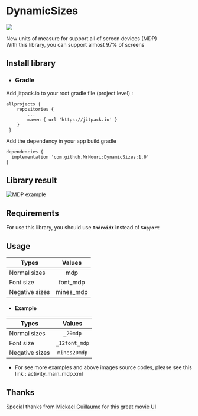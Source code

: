 # DynamicSizes

[![](https://jitpack.io/v/MrNouri/DynamicSizes.svg)](https://jitpack.io/#MrNouri/DynamicSizes)

New units of measure for support all of screen devices (MDP)<br>
With this library, you can support almost 97% of screens

## Install library
* ### Gradle
Add jitpack.io to your root gradle file (project level) :
```
allprojects {
 	repositories {
 		...
 		maven { url 'https://jitpack.io' }
 	}
 }
 ```
 Add the dependency in your app build.gradle
 ```
dependencies {
   implementation 'com.github.MrNouri:DynamicSizes:1.0'
}
 ```
## Library result
![MDP example](https://raw.githubusercontent.com/MrNouri/DynamicSizes/master/MDP_preview-min.jpg) 
 
## Requirements
For use this library, you should use **```AndroidX```** instead of **```Support```**

## Usage

| Types | Values |
|---|:---:|
| Normal sizes  | mdp |
| Font size  | font_mdp |
| Negative sizes  | mines_mdp |

* #### Example
| Types | Values |
|---|:---:|
| Normal sizes  | ```_20mdp``` |
| Font size  | ```_12font_mdp``` |
| Negative sizes  | ```mines20mdp``` |

* For see more examples and above images source codes, please see this link : activity_main_mdp.xml

## Thanks
Special thanks from [Mickael Guillaume](https://www.uplabs.com/guillaumemick) for this great [movie UI](https://www.uplabs.com/posts/movies-e0f9c1ea-a644-4666-857b-10933c4089ca)